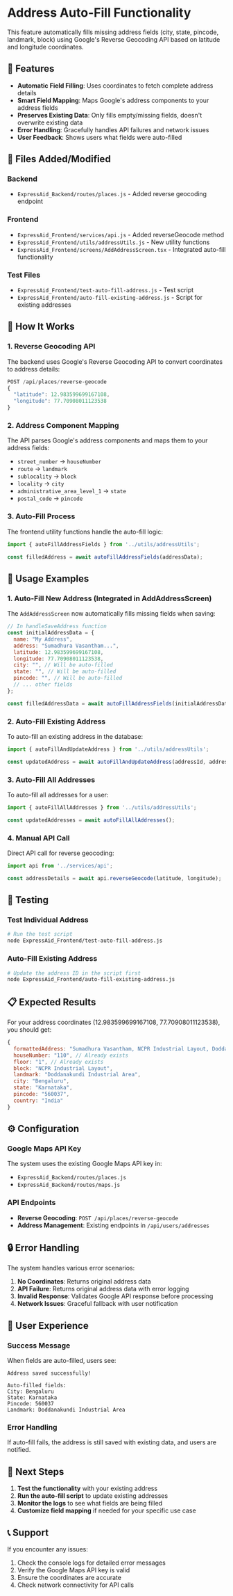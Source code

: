 # Address Auto-Fill Functionality

This feature automatically fills missing address fields (city, state, pincode, landmark, block) using Google's Reverse Geocoding API based on latitude and longitude coordinates.

## 🚀 Features

- **Automatic Field Filling**: Uses coordinates to fetch complete address details
- **Smart Field Mapping**: Maps Google's address components to your address fields
- **Preserves Existing Data**: Only fills empty/missing fields, doesn't overwrite existing data
- **Error Handling**: Gracefully handles API failures and network issues
- **User Feedback**: Shows users what fields were auto-filled

## 📁 Files Added/Modified

### Backend
- `ExpressAid_Backend/routes/places.js` - Added reverse geocoding endpoint

### Frontend
- `ExpressAid_Frontend/services/api.js` - Added reverseGeocode method
- `ExpressAid_Frontend/utils/addressUtils.js` - New utility functions
- `ExpressAid_Frontend/screens/AddAddressScreen.tsx` - Integrated auto-fill functionality

### Test Files
- `ExpressAid_Frontend/test-auto-fill-address.js` - Test script
- `ExpressAid_Frontend/auto-fill-existing-address.js` - Script for existing addresses

## 🔧 How It Works

### 1. Reverse Geocoding API
The backend uses Google's Reverse Geocoding API to convert coordinates to address details:

```javascript
POST /api/places/reverse-geocode
{
  "latitude": 12.983599699167108,
  "longitude": 77.70908011123538
}
```

### 2. Address Component Mapping
The API parses Google's address components and maps them to your address fields:

- `street_number` → `houseNumber`
- `route` → `landmark`
- `sublocality` → `block`
- `locality` → `city`
- `administrative_area_level_1` → `state`
- `postal_code` → `pincode`

### 3. Auto-Fill Process
The frontend utility functions handle the auto-fill logic:

```javascript
import { autoFillAddressFields } from '../utils/addressUtils';

const filledAddress = await autoFillAddressFields(addressData);
```

## 📖 Usage Examples

### 1. Auto-Fill New Address (Integrated in AddAddressScreen)
The `AddAddressScreen` now automatically fills missing fields when saving:

```javascript
// In handleSaveAddress function
const initialAddressData = {
  name: "My Address",
  address: "Sumadhura Vasantham...",
  latitude: 12.983599699167108,
  longitude: 77.70908011123538,
  city: "", // Will be auto-filled
  state: "", // Will be auto-filled
  pincode: "", // Will be auto-filled
  // ... other fields
};

const filledAddressData = await autoFillAddressFields(initialAddressData);
```

### 2. Auto-Fill Existing Address
To auto-fill an existing address in the database:

```javascript
import { autoFillAndUpdateAddress } from '../utils/addressUtils';

const updatedAddress = await autoFillAndUpdateAddress(addressId, addressData);
```

### 3. Auto-Fill All Addresses
To auto-fill all addresses for a user:

```javascript
import { autoFillAllAddresses } from '../utils/addressUtils';

const updatedAddresses = await autoFillAllAddresses();
```

### 4. Manual API Call
Direct API call for reverse geocoding:

```javascript
import api from '../services/api';

const addressDetails = await api.reverseGeocode(latitude, longitude);
```

## 🧪 Testing

### Test Individual Address
```bash
# Run the test script
node ExpressAid_Frontend/test-auto-fill-address.js
```

### Auto-Fill Existing Address
```bash
# Update the address ID in the script first
node ExpressAid_Frontend/auto-fill-existing-address.js
```

## 📋 Expected Results

For your address coordinates (12.983599699167108, 77.70908011123538), you should get:

```javascript
{
  formattedAddress: "Sumadhura Vasantham, NCPR Industrial Layout, Doddanakundi Industrial Area, Bengaluru, Karnataka 560037, India",
  houseNumber: "110", // Already exists
  floor: "1", // Already exists
  block: "NCPR Industrial Layout",
  landmark: "Doddanakundi Industrial Area",
  city: "Bengaluru",
  state: "Karnataka",
  pincode: "560037",
  country: "India"
}
```

## ⚙️ Configuration

### Google Maps API Key
The system uses the existing Google Maps API key in:
- `ExpressAid_Backend/routes/places.js`
- `ExpressAid_Backend/routes/maps.js`

### API Endpoints
- **Reverse Geocoding**: `POST /api/places/reverse-geocode`
- **Address Management**: Existing endpoints in `/api/users/addresses`

## 🔒 Error Handling

The system handles various error scenarios:

1. **No Coordinates**: Returns original address data
2. **API Failure**: Returns original address data with error logging
3. **Invalid Response**: Validates Google API response before processing
4. **Network Issues**: Graceful fallback with user notification

## 📱 User Experience

### Success Message
When fields are auto-filled, users see:
```
Address saved successfully!

Auto-filled fields:
City: Bengaluru
State: Karnataka
Pincode: 560037
Landmark: Doddanakundi Industrial Area
```

### Error Handling
If auto-fill fails, the address is still saved with existing data, and users are notified.

## 🚀 Next Steps

1. **Test the functionality** with your existing address
2. **Run the auto-fill script** to update existing addresses
3. **Monitor the logs** to see what fields are being filled
4. **Customize field mapping** if needed for your specific use case

## 📞 Support

If you encounter any issues:
1. Check the console logs for detailed error messages
2. Verify the Google Maps API key is valid
3. Ensure the coordinates are accurate
4. Check network connectivity for API calls 